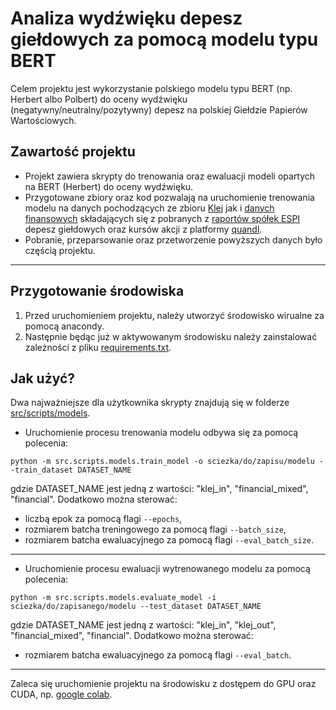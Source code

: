 # Analiza wydźwięku depesz giełdowych za pomocą modelu typu BERT

Celem projektu jest wykorzystanie polskiego modelu typu BERT (np. Herbert albo Polbert) do oceny wydźwięku (negatywny/neutralny/pozytywny) depesz na polskiej Giełdzie Papierów Wartościowych.

## Zawartość projektu
- Projekt zawiera skrypty do trenowania oraz ewaluacji modeli opartych na BERT (Herbert) do oceny wydźwięku.
- Przygotowane zbiory oraz kod pozwalają na uruchomienie trenowania modelu na danych pochodzących ze zbioru [Klej](https://klejbenchmark.com/tasks/#polemo2.0-in)
jak i [danych finansowych](data/annotated) składających się z pobranych z [raportów spółek ESPI](http://infostrefa.com/infostrefa/pl/raporty/espi/biezace,0,0,0,1) depesz giełdowych oraz kursów akcji z platformy [quandl](https://www.quandl.com/data/WSE-Warsaw-Stock-Exchange-GPW).
- Pobranie, przeparsowanie oraz przetworzenie powyższych danych było częścią projektu.
---
## Przygotowanie środowiska
1. Przed uruchomieniem projektu, należy utworzyć środowisko wirualne za pomocą anacondy.
2. Następnie będąc już w aktywowanym środowisku należy zainstalować zależności z pliku [requirements.txt](requirements.txt).
## Jak użyć?
Dwa najważniejsze dla użytkownika skrypty znajdują się w folderze [src/scripts/models](src/scripts/models/).

- Uruchomienie procesu trenowania modelu odbywa się za pomocą polecenia:
```
python -m src.scripts.models.train_model -o sciezka/do/zapisu/modelu --train_dataset DATASET_NAME
```

gdzie DATASET_NAME jest jedną z wartości: "klej_in", "financial_mixed", "financial".
Dodatkowo można sterować:
- liczbą epok za pomocą flagi ```--epochs```, 
- rozmiarem batcha treningowego za pomocą flagi ```--batch_size```, 
- rozmiarem batcha ewaluacyjnego za pomocą flagi ```--eval_batch_size```.  
---
- Uruchomienie procesu ewaluacji wytrenowanego modelu za pomocą polecenia:
```
python -m src.scripts.models.evaluate_model -i sciezka/do/zapisanego/modelu --test_dataset DATASET_NAME
```
gdzie DATASET_NAME jest jedną z wartości: "klej_in", "klej_out", "financial_mixed", "financial".
Dodatkowo można sterować:
- rozmiarem batcha ewaluacyjnego za pomocą flagi ```--eval_batch```.

---
Zaleca się uruchomienie projektu na środowisku z dostępem do GPU oraz CUDA, np. [google colab](https://colab.research.google.com/).
